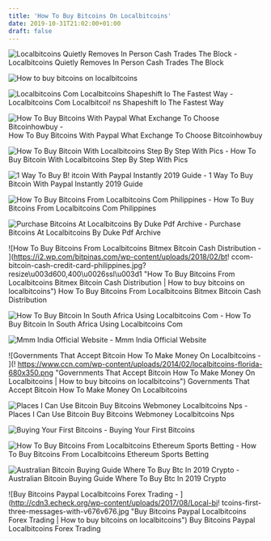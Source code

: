 ```yaml
---
title: 'How To Buy Bitcoins On Localbitcoins'
date: 2019-10-31T21:02:00+01:00
draft: false
---
```


![Localbitcoins Quietly Removes In Person Cash Trades The Block - ](https://cdn-images-1.medium.com/max/1440/1*sYYrfTA9wyLDr7k3XgdhDw.png "Localbitcoins Quietly Removes In Person Cash Trades The Block | How to buy bitcoins on localbitcoins") Localbitcoins Quietly Removes In Person Cash Trades The Block

![How to buy bitcoins on localbitcoins](https://coiniq.com/wp-content/uploads/2018/08/purse-1500x500.png "How to buy bitcoins on localbitcoins") 

![Localbitcoins Com Localbitcoins Shapeshift Io The Fastest Way - ](https://3.bp.blogspot.com/-RmtyDEd8QWU/VuFmYWEQdjI/AAAAAAAAAS8/YaJtiaXmQwY/s1600/Screen%2BShot%2B2016-03-10%2Bat%2B14.19.13.png "Localbitcoins Com Localbitcoins Shapeshift Io The Fastest Way | How to buy bitcoins on localbitcoins") Localbitcoins Com Localbitcoi! ns Shapeshift Io The Fastest Way

![How To Buy Bitcoins With Paypal What Exchange To Choose Bitcoinhowbuy - ](https://bitcoinhowbuy.com/wp-content/uploads/2017/07/how-to-buy-bitcoin-with-paypal-localbitcoins.png "How To Buy Bitcoins With Paypal What Exchange To Choose Bitcoinhowbuy | How to buy bitcoins on localbitcoins") How To Buy Bitcoins With Paypal What Exchange To Choose Bitcoinhowbuy

![How To Buy Bitcoin With Localbitcoins Step By Step With Pics - ](https://www.bitcoinmarketjournal.com/wp-content/uploads/2019/03/buy-bitcoin.jpg "How To Buy Bitcoin With Localbitcoins Step By Step With Pics | How to buy bitcoins on localbitcoins") How To Buy Bitcoin With Localbitcoins Step By Step With Pics

![1 Way To Buy B!   itcoin With Paypal Instantly 2019 Guide - ](https://www.buybitcoinworldwide.com/img/lbpaypal/2.png "1 Way To Bu!   y Bitcoin With Paypal Instantly 2019 Guide | How to buy bitcoins on localbitcoins") 1 Way To Buy Bitcoin With Paypal Instantly 2019 Guide

![How To Buy Bitcoins From Localbitcoins Com Philippines - ](https://i.ytimg.com/vi/xinZxPzSDOc/maxresdefault.jpg "How To Buy Bitcoins From Localbitcoins Com Philippines | How to buy bitcoins on localbitcoins") How To Buy Bitcoins From Localbitcoins Com Philippines

![Purchase Bitcoins At Localbitcoins By Duke Pdf Archive - ](https://www.pdf-archive.com/2016/10/20/purchase-bitcoins-at-localbitcoins/preview-purchase-bitcoins-at-localbitcoins-1.jpg "Purchase Bitcoins At Localbitcoins By Duke Pdf Archive | How to buy bitcoins on localbitcoins") Purchase Bitcoins At Localbitcoins By Duke Pdf Archive

![How To Buy Bitcoins From Localbitcoins Bitmex Bitcoin Cash Distribution - ](https://i2.wp.com/bitpinas.com/wp-content/uploads/2018/02/bt!   ccom-bitcoin-cash-credit-card-philippines.jpg?resize\u003d600,400\u0026ssl\u003d1 "How To Buy Bitcoins From Localbitcoins Bitmex Bitcoin Cash Distribution | How to buy bitcoins on localbitcoins") How To Buy Bitcoins From Localbitcoins Bitmex Bitcoin Cash Distribution

![How To Buy Bitcoin In South Africa Using Localbitcoins Com - ](https://i1.wp.com/www.bitcoinzar.co.za/wp-content/uploads/2017/04/1b2.png?resize=780%2C493&ssl=1 "How To Buy Bitcoin In South Africa Using Localbitcoins Com | How to buy bitcoins on localbitcoins") How To Buy Bitcoin In South Africa Using Localbitcoins Com

![Mmm India Official Website - ](https://mmm-india.net/img/22-53.png "Mmm India Official Website | How to buy bitcoins on localbitcoin!   s") Mmm India Official Website

![Governments That Accept Bitcoin How To Make Money On Localbitcoins - ](!   https://www.ccn.com/wp-content/uploads/2014/02/localbitcoins-florida-680x350.png "Governments That Accept Bitcoin How To Make Money On Localbitcoins | How to buy bitcoins on localbitcoins") Governments That Accept Bitcoin How To Make Money On Localbitcoins

![Places I Can Use Bitcoin Buy Bitcoins Webmoney Localbitcoins Nps - ](https://bitcoinbestbuy.com/wp-content/uploads/2017/10/specify-number-of-btc-you-want-to-buy.png "Places I Can Use Bitcoin Buy Bitcoins Webmoney Localbitcoins Nps | How to buy bitcoins on localbitcoins") Places I Can Use Bitcoin Buy Bitcoins Webmoney Localbitcoins Nps

![Buying Your First Bitcoins - ](https://localbitcoins.com/cached-static/img/guides/how-to-buy-guide_005_mobile.7e22b503161d.png "Buying !   Your First Bitcoins | How to buy bitcoins on localbitcoins") Buying Your First Bitcoins

![How To Buy Bitcoins From Localbitcoins Ethereum Sports Betting - ](https://i.ytimg.com/vi/l3X78-JCvl8/maxresdefault.jpg "How To Buy Bitcoins From Localbitcoins Ethereum Sports Betting | How to buy bitcoins on localbitcoins") How To Buy Bitcoins From Localbitcoins Ethereum Sports Betting

![Australian Bitcoin Buying Guide Where To Buy Btc In 2019 Crypto - ](https://cryptonews.com.au/img/guides/where-to-buy-bitcoin-in-australia-2018/where-to-buy-bitcoin-australia-2018-updated.png "Australian Bitcoin Buying Guide Where To Buy Btc In 2019 Crypto | How to buy bitcoins on localbitcoins") Australian Bitcoin Buying Guide Where To Buy Btc In 2019 Crypto

![Buy Bitcoins Paypal Localbitcoins Forex Trading - ](http://cdn3.echeck.org/wp-content/uploads/2017/08/Local-bi!   tcoins-first-three-messages-with-v676v676.jpg "Buy Bitcoins Paypal Localbitcoins Forex Trading | How to buy bitcoins on localbitcoins") Buy Bitcoins Paypal Localbitcoins Forex Trading
